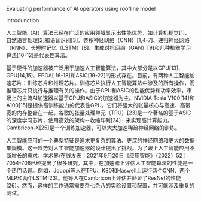 Evaluating performance of AI operators using roofline model

introdunction

人工智能（AI）算法已经在广泛的应用领域显示出性能优势，如计算机视觉[1]、自然语言处理[2]和语音识别[3]。卷积神经网络（CNN）[1,4-7]、递归神经网络（RNN）、长短时记忆（LSTM）[8]、生成对抗网络（GAN）[9]和几种机器学习算法[10-12]是代表性算法。



基于硬件的加速器被广泛用于加速人工智能算法，其中大部分是以CPU[13]、GPU[14,15]、FPGA[ 16-18]和ASIC[19-22]的形式存在。目前，有两种人工智能加速芯片：训练芯片和推理芯片。训练芯片执行人工智能算法中涉及的所有操作，而推理芯片只执行与推理有关的操作。由于GPU和ASIC的性能优势和功率效率，市场上的主流AI加速器以基于GPU和ASIC的加速器为主。NVIDIA Tesla V100[14]和A100[15]是提供高训练能力的代表性GPU。它们将强大的张量核心与高速、高带宽的内存整合在一起。谷歌的张量处理单元（TPU）[23]是一个著名的基于ASIC的深度学习芯片，使用高效的架构--收缩阵列[24]--来实现高计算能力。Cambricon-X[25]是一个训练加速器，可以大大加速稀疏神经网络的训练。



人工智能应用的一个典型特征是追求更复杂的算法、更深的神经网络和更大的数据集规模。这一趋势对人工智能加速器的设计提出了挑战。为了跟上人工智能应用不断增长的需求，学术界/在线发表：2021年9月20日《应用智能》（2022）52：7054-706已经提出了很多研究。其中，在加速器上评估人工智能算法的性能是一个热门话题。例如，Jouppi等人在TPU、K80和Haswell上运行两个CNN、两个MLP和两个LSTM[23]。他等人在Cambricon上评估并验证了ResNet的性能[26]。然而，这样的工作通常需要杂七杂八的实验设置和配置，并可能涉及重复的测试。
